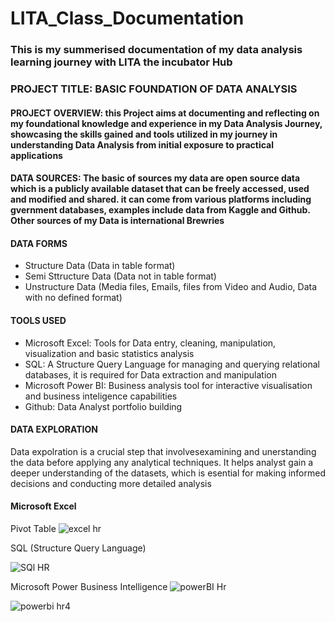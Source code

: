 # LITA_Class_Documentation

### This is my summerised documentation of my data analysis learning journey with LITA the incubator Hub
                                                                                                                                    
### PROJECT TITLE: BASIC FOUNDATION OF DATA ANALYSIS

#### PROJECT OVERVIEW: this Project aims at documenting and reflecting on my foundational knowledge and experience in my Data Analysis Journey, showcasing the skills gained and tools utilized in my journey in understanding Data Analysis from initial exposure to practical applications

#### DATA SOURCES: The basic of sources my data are open source data which is a publicly available dataset that can be freely accessed, used and modified and shared. it can come from various platforms including gvernment databases, examples include data from Kaggle and Github. Other sources of my Data is international Brewries

#### DATA FORMS
- Structure Data (Data in table format)
- Semi Sttructure Data (Data not in table format)
- Unstructure Data (Media files, Emails, files from Video and Audio, Data with no defined format)

#### TOOLS USED
- Microsoft Excel: Tools for Data entry, cleaning, manipulation, visualization and basic statistics analysis
- SQL: A Structure Query Language for managing and querying relational databases, it is required for Data extraction  and manipulation
- Microsoft Power BI: Business analysis tool for interactive visualisation and business inteligence capabilities
- Github: Data Analyst portfolio building

#### DATA EXPLORATION
Data expolration is a crucial step that involvesexamining and unerstanding the data before applying any analytical techniques.
It helps analyst gain a deeper understanding of the datasets, which is esential for making informed decisions and conducting 
more detailed analysis

#### Microsoft Excel
Pivot Table
![excel hr](https://github.com/user-attachments/assets/96217bd4-704f-43a3-9ea9-721495ddabc5)

SQL (Structure Query Language)

![SQl HR](https://github.com/user-attachments/assets/23555af3-b656-42a4-9988-c254c1410ce3)

Microsoft Power Business Intelligence
![powerBI Hr](https://github.com/user-attachments/assets/85a505d7-f88a-4131-b43d-754c3e36dee6)

![powerbi hr4](https://github.com/user-attachments/assets/82a8429c-78aa-4f85-aa13-044b492bfc69)


